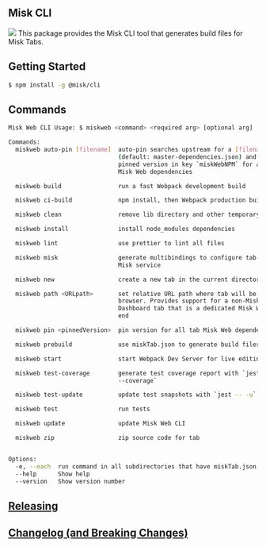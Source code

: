 ## Misk CLI

![](https://raw.githubusercontent.com/square/misk/master/misk.png)
This package provides the Misk CLI tool that generates build files for Misk Tabs.

## Getting Started

```bash
$ npm install -g @misk/cli
```

## Commands

```Bash
Misk Web CLI Usage: $ miskweb <command> <required arg> [optional arg] [options]

Commands:
  miskweb auto-pin [filename]  auto-pin searches upstream for a [filename]
                               (default: master-dependencies.json) and uses the
                               pinned version in key `miskWebNPM` for all tab
                               Misk Web dependencies

  miskweb build                run a fast Webpack development build

  miskweb ci-build             npm install, then Webpack production build, tests

  miskweb clean                remove lib directory and other temporary files

  miskweb install              install node_modules dependencies

  miskweb lint                 use prettier to lint all files

  miskweb misk                 generate multibindings to configure tab with a
                               Misk service

  miskweb new                  create a new tab in the current directory

  miskweb path <URLpath>       set relative URL path where tab will be served in
                               browser. Provides support for a non-Misk Admin
                               Dashboard tab that is a dedicated Misk Web front
                               end

  miskweb pin <pinnedVersion>  pin version for all tab Misk Web dependencies

  miskweb prebuild             use miskTab.json to generate build files

  miskweb start                start Webpack Dev Server for live editing

  miskweb test-coverage        generate test coverage report with `jest --
                               --coverage`

  miskweb test-update          update test snapshots with `jest -- -u`

  miskweb test                 run tests

  miskweb update               update Misk Web CLI

  miskweb zip                  zip source code for tab


Options:
  -e, --each  run command in all subdirectories that have miskTab.json [boolean]
  --help      Show help                                                [boolean]
  --version   Show version number                                      [boolean]
```

## [Releasing](https://github.com/square/misk-web/blob/master/RELEASING.md)

## [Changelog (and Breaking Changes)](https://github.com/square/misk-web/blob/master/CHANGELOG.md)
